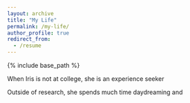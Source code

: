 ```yaml
---
layout: archive
title: "My Life"
permalink: /my-life/
author_profile: true
redirect_from:
  - /resume
---
```


{% include base_path %}

When Iris is not at college, she is an experience seeker

Outside of research, she spends much time daydreaming and 